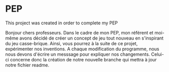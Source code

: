 # PEP
This project was created in order to complete my PEP

Bonjour chers professeurs. Dans le cadre de mon PEP, mon référent et moi-même avons décidé de créer un concept de jeu tout nouveau en s'inspirant du jeu casse-brique. Ainsi, vous pourrez à la suite de ce projet, expérimenter nos inventions. A chaque modification du programme, nous nous devons d'écrire un messsage pour expliquer nos changements. Celui-ci concerne donc la création de notre nouvelle branche qui mettra à jour notre fichier readme.